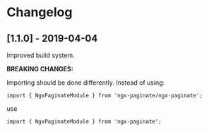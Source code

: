 # Changelog

## [1.1.0] - 2019-04-04

Improved build system.

**BREAKING CHANGES:**

Importing should be done differently. Instead of using:

```TS
import { NgxPaginateModule } from 'ngx-paginate/ngx-paginate';
```
use
```TS
import { NgxPaginateModule } from 'ngx-paginate';
```

